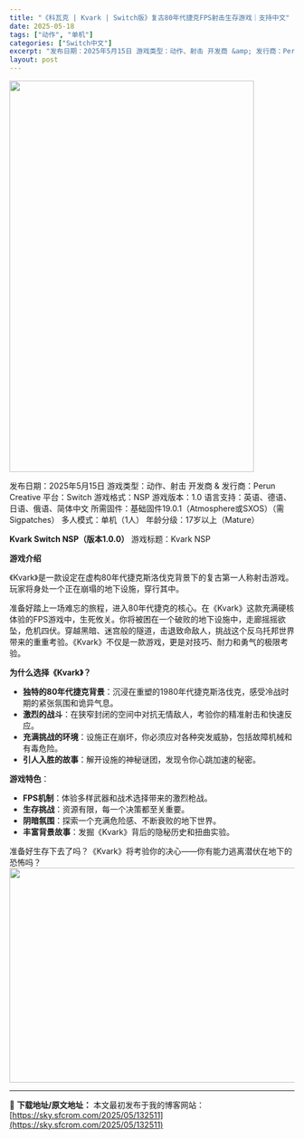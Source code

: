 ```yaml
---
title: "《科瓦克 | Kvark | Switch版》复古80年代捷克FPS射击生存游戏｜支持中文"
date: 2025-05-18
tags: ["动作", "单机"]
categories: ["Switch中文"]
excerpt: "发布日期：2025年5月15日 游戏类型：动作、射击 开发商 &amp; 发行商：Perun Creative 平台：Switch 游戏格式：NSP 游戏版本：1.0 语言支持：英语、德语、日语、俄语、简体中文 所需固件：基础固件19.0.1（Atmosphere或SXOS）（需Sigpatches&hellip;"
layout: post
---
```


<img class="aligncenter size-full wp-image-132513" src="https://sky.sfcrom.com/wp-content/uploads/2025/05/2025051808344613.webp" alt="" width="432" height="692" />

发布日期：2025年5月15日
游戏类型：动作、射击
开发商 &amp; 发行商：Perun Creative
平台：Switch
游戏格式：NSP
游戏版本：1.0
语言支持：英语、德语、日语、俄语、简体中文
所需固件：基础固件19.0.1（Atmosphere或SXOS）（需Sigpatches）
多人模式：单机（1人）
年龄分级：17岁以上（Mature）

<strong>Kvark Switch NSP（版本1.0.0）</strong>
游戏标题：Kvark NSP

<strong>游戏介绍</strong>

《Kvark》是一款设定在虚构80年代捷克斯洛伐克背景下的复古第一人称射击游戏。玩家将身处一个正在崩塌的地下设施，穿行其中。

准备好踏上一场难忘的旅程，进入80年代捷克的核心。在《Kvark》这款充满硬核体验的FPS游戏中，生死攸关。你将被困在一个破败的地下设施中，走廊摇摇欲坠，危机四伏。穿越黑暗、迷宫般的隧道，击退致命敌人，挑战这个反乌托邦世界带来的重重考验。《Kvark》不仅是一款游戏，更是对技巧、耐力和勇气的极限考验。

<strong>为什么选择《Kvark》？</strong>
<ul>
 	<li><strong>独特的80年代捷克背景</strong>：沉浸在重塑的1980年代捷克斯洛伐克，感受冷战时期的紧张氛围和诡异气息。</li>
 	<li><strong>激烈的战斗</strong>：在狭窄封闭的空间中对抗无情敌人，考验你的精准射击和快速反应。</li>
 	<li><strong>充满挑战的环境</strong>：设施正在崩坏，你必须应对各种突发威胁，包括故障机械和有毒危险。</li>
 	<li><strong>引人入胜的故事</strong>：解开设施的神秘谜团，发现令你心跳加速的秘密。</li>
</ul>
<strong>游戏特色</strong>：
<ul>
 	<li><strong>FPS机制</strong>：体验多样武器和战术选择带来的激烈枪战。</li>
 	<li><strong>生存挑战</strong>：资源有限，每一个决策都至关重要。</li>
 	<li><strong>阴暗氛围</strong>：探索一个充满危险感、不断衰败的地下世界。</li>
 	<li><strong>丰富背景故事</strong>：发掘《Kvark》背后的隐秘历史和扭曲实验。</li>
</ul>
准备好生存下去了吗？《Kvark》将考验你的决心——你有能力逃离潜伏在地下的恐怖吗？

<img class="aligncenter size-full wp-image-132512" src="https://sky.sfcrom.com/wp-content/uploads/2025/05/2025051808344497.webp" alt="" width="676" height="380" />

---
📖 **下载地址/原文地址：** 本文最初发布于我的博客网站：[https://sky.sfcrom.com/2025/05/132511](https://sky.sfcrom.com/2025/05/132511)
